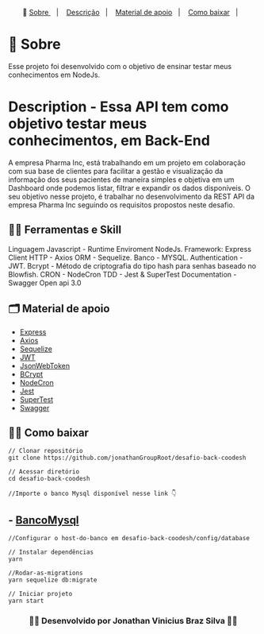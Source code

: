 <p align="center">🎉
  <a href="#-sobre"> Sobre </a>&nbsp;&nbsp;&nbsp;|&nbsp;&nbsp;&nbsp;
   <a href="#-Description">Descrição</a>&nbsp;&nbsp;&nbsp;|&nbsp;&nbsp;&nbsp;
  <a href="#-material-de-apoio">Material de apoio</a>&nbsp;&nbsp;&nbsp;|&nbsp;&nbsp;&nbsp;
    <a href="#-como-baixar">Como baixar</a>&nbsp;&nbsp;&nbsp;|&nbsp;&nbsp;&nbsp;
</p>

# 🔖 Sobre 

Esse projeto foi desenvolvido com o objetivo de ensinar testar meus conhecimentos em NodeJs.

# Description -  Essa API tem como objetivo testar meus conhecimentos, em Back-End 

A empresa Pharma Inc, está trabalhando em um projeto em colaboração com sua base de clientes para facilitar a gestão e visualização da informação dos seus pacientes de maneira simples e objetiva em um Dashboard onde podemos listar, filtrar e expandir os dados disponíveis. O seu objetivo nesse projeto, é trabalhar no desenvolvimento da REST API da empresa Pharma Inc seguindo os requisitos propostos neste desafio. 

## ✍🏻 Ferramentas e Skill

Linguagem Javascript - Runtime Enviroment NodeJs.
Framework: Express
Client HTTP - Axios
ORM - Sequelize.
Banco - MYSQL.
Authentication - JWT.
Bcrypt - Método de criptografia do tipo hash para senhas baseado no Blowfish.
CRON - NodeCron
TDD - Jest & SuperTest
Documentation - Swagger Open api 3.0

## 🗂 Material de apoio

- [Express](http://expressjs.com/)
- [Axios](https://www.npmjs.com/package/axios)
- [Sequelize](https://sequelize.org/)
- [JWT](https://jwt.io)
- [JsonWebToken](https://www.npmjs.com/package/jsonwebtoken)
- [BCrypt](https://www.npmjs.com/package/bcrypt)
- [NodeCron](https://www.npmjs.com/package/node-cron)
- [Jest](https://jestjs.io/pt-BR/docs/testing-frameworks)
- [SuperTest](https://www.npmjs.com/package/supertest)
- [Swagger](https://swagger.io/)


## 👍🏻 Como baixar

    // Clonar repositório 
    git clone https://github.com/jonathanGroupRoot/desafio-back-coodesh

    // Acessar diretório
    cd desafio-back-coodesh

    //Importe o banco Mysql disponível nesse link 👇
##  - [BancoMysql](https://drive.google.com/drive/folders/1udQD_RkQ12eeaa055rQykw3OYsdCQLWq?usp=sharing)

    //Configurar o host-do-banco em desafio-back-coodesh/config/database

    // Instalar dependências
    yarn

    //Rodar-as-migrations
    yarn sequelize db:migrate

    // Iniciar projeto
    yarn start


<h3 align="center">👨‍💻 Desenvolvido por Jonathan Vinicius Braz Silva 👨‍💻</h3>